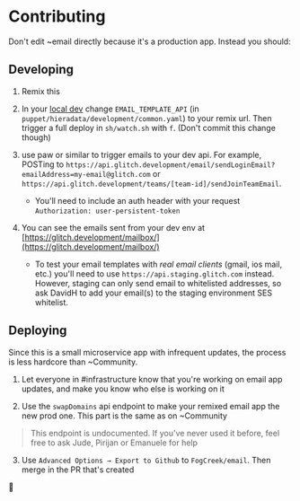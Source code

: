 # Contributing

Don't edit ~email directly because it's a production app. Instead you should:

## Developing

1. Remix this

2. In your [local dev](https://github.com/FogCreek/Glitch) change `EMAIL_TEMPLATE_API` (in `puppet/hieradata/development/common.yaml`) to your remix url. Then trigger a full deploy in `sh/watch.sh` with `f`. (Don't commit this change though)

3. use paw or similar to trigger emails to your dev api. For example, POSTing to `https://api.glitch.development/email/sendLoginEmail?emailAddress=my-email@glitch.com` or `https://api.glitch.development/teams/[team-id]/sendJoinTeamEmail`.

    - You'll need to include an auth header with your request `Authorization: user-persistent-token`

4. You can see the emails sent from your dev env at [https://glitch.development/mailbox/](https://glitch.development/mailbox/)

    - To test your email templates with *real email clients* (gmail, ios mail, etc.) you'll need to use `https://api.staging.glitch.com` instead. However, staging can only send email to whitelisted addresses, so ask DavidH to add your email(s) to the staging environment SES whitelist.

## Deploying

Since this is a small microservice app with infrequent updates, the process is less hardcore than ~Community. 

1. Let everyone in #infrastructure know that you're working on email app updates, and make you know who else is working on it

2. Use the `swapDomains` api endpoint to make your remixed email app the new prod one. This part is the same as on ~Community

> This endpoint is undocumented. If you've never used it before, feel free to ask Jude, Pirijan or Emanuele for help

3. Use `Advanced Options → Export to Github` to `FogCreek/email`. Then merge in the PR that's created

💌